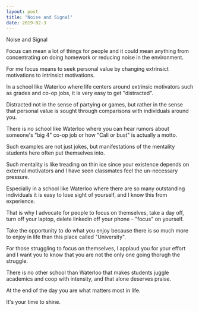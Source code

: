 ```yaml
---
layout: post
title: "Noise and Signal"
date: 2019-02-3
---
```


Noise and Signal

<p>Focus can mean a lot of things for people and it could mean anything from concentrating on doing homework or reducing noise in the environment.</p>
<p>For me focus means to seek personal value by changing extrinsict motivations to intrinsict motivations. </p>
<p>In a school like Waterloo where life centers around extrinsic motivators such as grades and co-op jobs, it is very easy to get "distracted".</p>
<p>Distracted not in the sense of partying or games, but rather in the sense that personal value is sought through comparisons with individuals around you.</p>
<p>There is no school like Waterloo where you can hear rumors about someone's "big 4" co-op job or how "Cali or bust" is actually a motto.</p>
<p>Such examples are not just jokes, but manifestations of the mentality students here often put themselves into.</p>
<p>Such mentality is like treading on thin ice since your existence depends on external motivators and I have seen classmates feel the un-necessary pressure.</p>
<p>Especially in a school like Waterloo where there are so many outstanding individuals it is easy to lose sight of yourself, and I know this from experience.</p>
<p>That is why I advocate for people to focus on themselves, take a day off, turn off your laptop, delete linkedin off your phone - "focus" on yourself.</p>
<p>Take the opportunity to do what you enjoy because there is so much more to enjoy in life than this place called "University".</p>
<p>For those struggling to focus on themselves, I applaud you for your effort and I want you to know that you are not the only one going thorugh the struggle.</p>
<p>There is no other school than Waterloo that makes students juggle academics and coop with intensity, and that alone deserves praise.</p>

<p>At the end of the day you are what matters most in life.</p>
<p>It's your time to shine.</p>
